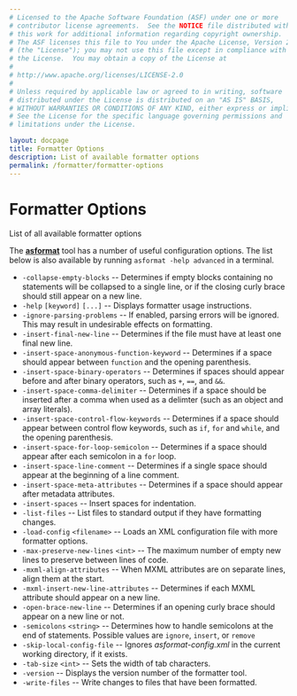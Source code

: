 ```yaml
---
# Licensed to the Apache Software Foundation (ASF) under one or more
# contributor license agreements.  See the NOTICE file distributed with
# this work for additional information regarding copyright ownership.
# The ASF licenses this file to You under the Apache License, Version 2.0
# (the "License"); you may not use this file except in compliance with
# the License.  You may obtain a copy of the License at
# 
# http://www.apache.org/licenses/LICENSE-2.0
# 
# Unless required by applicable law or agreed to in writing, software
# distributed under the License is distributed on an "AS IS" BASIS,
# WITHOUT WARRANTIES OR CONDITIONS OF ANY KIND, either express or implied.
# See the License for the specific language governing permissions and
# limitations under the License.

layout: docpage
title: Formatter Options
description: List of available formatter options
permalink: /formatter/formatter-options
---
```


# Formatter Options

List of all available formatter options

The [**asformat**](formatter/) tool has a number of useful configuration options. The list below is also available by running `asformat -help advanced` in a terminal.

- `-collapse-empty-blocks` -- Determines if empty blocks containing no statements will be collapsed to a single line, or if the closing curly brace should still appear on a new line.
- `-help` `[keyword]` `[...]` -- Displays formatter usage instructions.
- `-ignore-parsing-problems` -- If enabled, parsing errors will be ignored. This may result in undesirable effects on formatting.
- `-insert-final-new-line` -- Determines if the file must have at least one final new line.
- `-insert-space-anonymous-function-keyword` -- Determines if a space should appear between `function` and the opening parenthesis.
- `-insert-space-binary-operators` -- Determines if spaces should appear before and after binary operators, such as `+`, `==`, and `&&`.
- `-insert-space-comma-delimiter` -- Determines if a space should be inserted after a comma when used as a delimter (such as an object and array literals).
- `-insert-space-control-flow-keywords` -- Determines if a space should appear between control flow keywords, such as `if`, `for` and `while`, and the opening parenthesis.
- `-insert-space-for-loop-semicolon` -- Determines if a space should appear after each semicolon in a `for` loop.
- `-insert-space-line-comment` -- Determines if a single space should appear at the beginning of a line comment.
- `-insert-space-meta-attributes` -- Determines if a space should appear after metadata attributes.
- `-insert-spaces` -- Insert spaces for indentation.
- `-list-files` -- List files to standard output if they have formatting changes.
- `-load-config` `<filename>` -- Loads an XML configuration file with more formatter options.
- `-max-preserve-new-lines` `<int>` -- The maximum number of empty new lines to preserve between lines of code.
- `-mxml-align-attributes` -- When MXML attributes are on separate lines, align them at the start.
- `-mxml-insert-new-line-attributes` -- Determines if each MXML attribute should appear on a new line.
- `-open-brace-new-line` -- Determines if an opening curly brace should appear on a new line or not.
- `-semicolons` `<string>` -- Determines how to handle semicolons at the end of statements. Possible values are `ignore`, `insert`, or `remove`
- `-skip-local-config-file` -- Ignores _asformat-config.xml_ in the current working directory, if it exists.
- `-tab-size` `<int>` -- Sets the width of tab characters.
- `-version` -- Displays the version number of the formatter tool.
- `-write-files` -- Write changes to files that have been formatted.